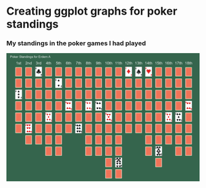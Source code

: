 # Creating ggplot graphs for poker standings

### My standings in the poker games I had played
![](images/poker_ErdemA.png)
